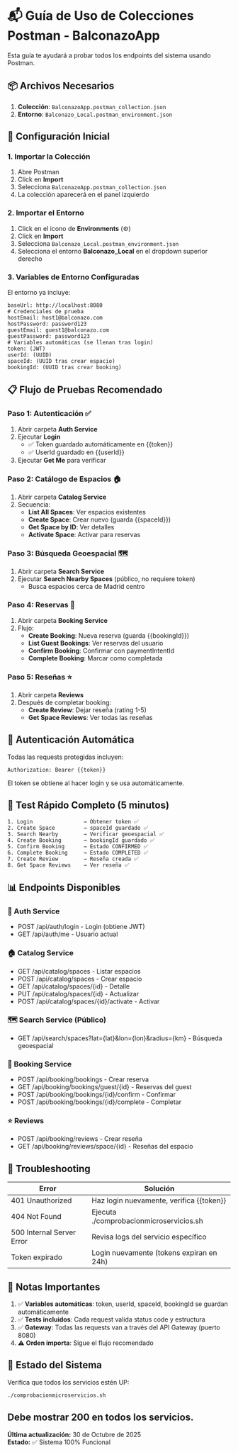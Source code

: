 # 📬 Guía de Uso de Colecciones Postman - BalconazoApp
Esta guía te ayudará a probar todos los endpoints del sistema usando Postman.
## 📦 Archivos Necesarios
1. **Colección**: `BalconazoApp.postman_collection.json`
2. **Entorno**: `Balconazo_Local.postman_environment.json`
## 🚀 Configuración Inicial
### 1. Importar la Colección
1. Abre Postman
2. Click en **Import**
3. Selecciona `BalconazoApp.postman_collection.json`
4. La colección aparecerá en el panel izquierdo
### 2. Importar el Entorno
1. Click en el icono de **Environments** (⚙️)
2. Click en **Import**
3. Selecciona `Balconazo_Local.postman_environment.json`
4. Selecciona el entorno **Balconazo_Local** en el dropdown superior derecho
### 3. Variables de Entorno Configuradas
El entorno ya incluye:
```
baseUrl: http://localhost:8080
# Credenciales de prueba
hostEmail: host1@balconazo.com
hostPassword: password123
guestEmail: guest1@balconazo.com
guestPassword: password123
# Variables automáticas (se llenan tras login)
token: (JWT)
userId: (UUID)
spaceId: (UUID tras crear espacio)
bookingId: (UUID tras crear booking)
```
## 📋 Flujo de Pruebas Recomendado
### Paso 1: Autenticación ✅
1. Abrir carpeta **Auth Service**
2. Ejecutar **Login**
   - ✅ Token guardado automáticamente en {{token}}
   - ✅ UserId guardado en {{userId}}
3. Ejecutar **Get Me** para verificar
### Paso 2: Catálogo de Espacios 🏠
1. Abrir carpeta **Catalog Service**
2. Secuencia:
   - **List All Spaces**: Ver espacios existentes
   - **Create Space**: Crear nuevo (guarda {{spaceId}})
   - **Get Space by ID**: Ver detalles
   - **Activate Space**: Activar para reservas
### Paso 3: Búsqueda Geoespacial 🗺️
1. Abrir carpeta **Search Service**
2. Ejecutar **Search Nearby Spaces** (público, no requiere token)
   - Busca espacios cerca de Madrid centro
### Paso 4: Reservas 📅
1. Abrir carpeta **Booking Service**
2. Flujo:
   - **Create Booking**: Nueva reserva (guarda {{bookingId}})
   - **List Guest Bookings**: Ver reservas del usuario
   - **Confirm Booking**: Confirmar con paymentIntentId
   - **Complete Booking**: Marcar como completada
### Paso 5: Reseñas ⭐
1. Abrir carpeta **Reviews**
2. Después de completar booking:
   - **Create Review**: Dejar reseña (rating 1-5)
   - **Get Space Reviews**: Ver todas las reseñas
## 🔑 Autenticación Automática
Todas las requests protegidas incluyen:
```
Authorization: Bearer {{token}}
```
El token se obtiene al hacer login y se usa automáticamente.
## 🧪 Test Rápido Completo (5 minutos)
```
1. Login                → Obtener token ✅
2. Create Space         → spaceId guardado ✅
3. Search Nearby        → Verificar geoespacial ✅
4. Create Booking       → bookingId guardado ✅
5. Confirm Booking      → Estado CONFIRMED ✅
6. Complete Booking     → Estado COMPLETED ✅
7. Create Review        → Reseña creada ✅
8. Get Space Reviews    → Ver reseña ✅
```
## 📊 Endpoints Disponibles
### 🔐 Auth Service
- POST /api/auth/login - Login (obtiene JWT)
- GET /api/auth/me - Usuario actual
### 🏠 Catalog Service
- GET /api/catalog/spaces - Listar espacios
- POST /api/catalog/spaces - Crear espacio
- GET /api/catalog/spaces/{id} - Detalle
- PUT /api/catalog/spaces/{id} - Actualizar
- POST /api/catalog/spaces/{id}/activate - Activar
### 🗺️ Search Service (Público)
- GET /api/search/spaces?lat={lat}&lon={lon}&radius={km} - Búsqueda geoespacial
### 📅 Booking Service
- POST /api/booking/bookings - Crear reserva
- GET /api/booking/bookings/guest/{id} - Reservas del guest
- POST /api/booking/bookings/{id}/confirm - Confirmar
- POST /api/booking/bookings/{id}/complete - Completar
### ⭐ Reviews
- POST /api/booking/reviews - Crear reseña
- GET /api/booking/reviews/space/{id} - Reseñas del espacio
## 🐛 Troubleshooting
| Error | Solución |
|-------|----------|
| 401 Unauthorized | Haz login nuevamente, verifica {{token}} |
| 404 Not Found | Ejecuta ./comprobacionmicroservicios.sh |
| 500 Internal Server Error | Revisa logs del servicio específico |
| Token expirado | Login nuevamente (tokens expiran en 24h) |
## 📝 Notas Importantes
1. ✅ **Variables automáticas**: token, userId, spaceId, bookingId se guardan automáticamente
2. ✅ **Tests incluidos**: Cada request valida status code y estructura
3. ✅ **Gateway**: Todas las requests van a través del API Gateway (puerto 8080)
4. ⚠️ **Orden importa**: Sigue el flujo recomendado
## 🎯 Estado del Sistema
Verifica que todos los servicios estén UP:
```bash
./comprobacionmicroservicios.sh
```
Debe mostrar **200** en todos los servicios.
---
**Última actualización:** 30 de Octubre de 2025  
**Estado:** ✅ Sistema 100% Funcional

